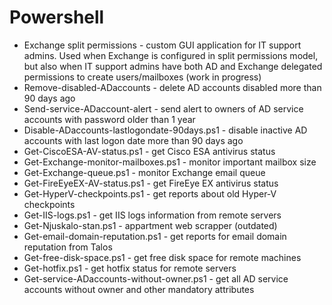 # Powershell

* Exchange split permissions - custom GUI application for IT support admins. Used when Exchange is configured in split permissions model, but also when IT support admins have both AD and Exchange delegated permissions to create users/mailboxes (work in progress)
* Remove-disabled-ADaccounts - delete AD accounts disabled more than 90 days ago
* Send-service-ADaccount-alert - send alert to owners of AD service accounts with password older than 1 year
* Disable-ADaccounts-lastlogondate-90days.ps1 - disable inactive AD accounts with last logon date more than 90 days ago
* Get-CiscoESA-AV-status.ps1 - get Cisco ESA antivirus status
* Get-Exchange-monitor-mailboxes.ps1 - monitor important mailbox size
* Get-Exchange-queue.ps1 - monitor Exchange email queue
* Get-FireEyeEX-AV-status.ps1 - get FireEye EX antivirus status
* Get-HyperV-checkpoints.ps1 - get reports about old Hyper-V checkpoints
* Get-IIS-logs.ps1 - get IIS logs information from remote servers
* Get-Njuskalo-stan.ps1 - appartment web scrapper (outdated)
* Get-email-domain-reputation.ps1 - get reports for email domain reputation from Talos
* Get-free-disk-space.ps1 - get free disk space for remote machines
* Get-hotfix.ps1 - get hotfix status for remote servers
* Get-service-ADaccounts-without-owner.ps1 - get all AD service accounts without owner and other mandatory attributes
